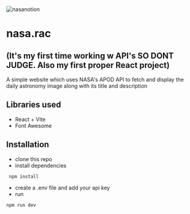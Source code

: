 




![nasanotion](https://github.com/user-attachments/assets/f5e65cb8-48c0-4dc0-b757-bf3569f32d2f)

# nasa.rac
## (It's my first time working w API's SO DONT JUDGE. Also my first proper React project)
A simple website which uses NASA's APOD API to fetch and display the daily astronomy image along with its title and description
## Libraries used
- React + Vite
- Font Awesome
## Installation
- clone this repo
- install dependencies
 ```
  npm install
```
- create a .env file and add your api key
- run
```
npm run dev
